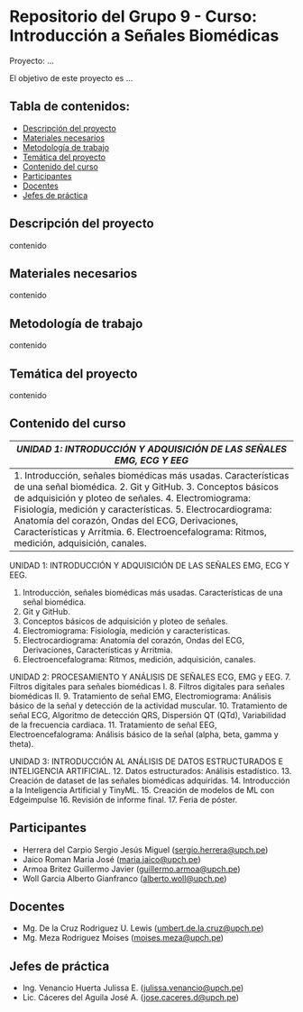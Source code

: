 
# Repositorio del Grupo 9 - Curso: Introducción a Señales Biomédicas

Proyecto: ...

El objetivo de este proyecto es ...

## Tabla de contenidos:

- [Descripción del proyecto](#descripcion-del-proyecto)
- [Materiales necesarios](#materiales-necesarios)
- [Metodología de trabajo](#metodologia-de-trabajo)
- [Temática del proyecto](#tematica-del-proyecto)
- [Contenido del curso](#contenido-del-curso)
- [Participantes](#participantes)
- [Docentes](#docentes)
- [Jefes de práctica](#jefes-de-práctica)

## Descripción del proyecto

contenido

## Materiales necesarios

contenido

## Metodología de trabajo

contenido

## Temática del proyecto

contenido

## Contenido del curso

| **_UNIDAD 1: INTRODUCCIÓN Y ADQUISICIÓN DE LAS SEÑALES EMG, ECG Y EEG_**                                                                                                                                                                                                                                                                                                                             |
|------------------------------------------------------------------------------------------------------------------------------------------------------------------------------------------------------------------------------------------------------------------------------------------------------------------------------------------------------------------------------------------------------|
| 1. Introducción, señales biomédicas más usadas. Características de una señal biomédica. 2. Git y GitHub. 3. Conceptos básicos de adquisición y ploteo de señales. 4. Electromiograma: Fisiología, medición y características. 5. Electrocardiograma: Anatomía del corazón, Ondas del ECG, Derivaciones, Características y Arritmia. 6. Electroencefalograma: Ritmos, medición, adquisición, canales. |

UNIDAD 1: INTRODUCCIÓN Y ADQUISICIÓN DE LAS SEÑALES EMG, ECG Y 
EEG.
1. Introducción, señales biomédicas más usadas. Características de una señal biomédica.
2. Git y GitHub.
3. Conceptos básicos de adquisición y ploteo de señales.
4. Electromiograma: Fisiología, medición y características.
5. Electrocardiograma: Anatomía del corazón, Ondas del ECG, Derivaciones, 
Características y Arritmia.
6. Electroencefalograma: Ritmos, medición, adquisición, canales.

UNIDAD 2: PROCESAMIENTO Y ANÁLISIS DE SEÑALES ECG, EMG y EEG.
7. Filtros digitales para señales biomédicas I.
8. Filtros digitales para señales biomédicas II.
9. Tratamiento de señal EMG, Electromiograma: Análisis básico de la señal y detección 
de la actividad muscular.
10. Tratamiento de señal ECG, Algoritmo de detección QRS, Dispersión QT (QTd), 
Variabilidad de la frecuencia cardiaca.
11. Tratamiento de señal EEG, Electroencefalograma: Análisis básico de la señal (alpha, 
beta, gamma y theta).

UNIDAD 3: INTRODUCCIÓN AL ANÁLISIS DE DATOS ESTRUCTURADOS E 
INTELIGENCIA ARTIFICIAL.
12. Datos estructurados: Análisis estadístico.
13. Creación de dataset de las señales biomédicas adquiridas.
14. Introducción a la Inteligencia Artificial y TinyML.
15. Creación de modelos de ML con Edgeimpulse
16. Revisión de informe final.
17. Feria de póster.

## Participantes

- Herrera del Carpio Sergio Jesús Miguel (sergio.herrera@upch.pe)
- Jaico Roman Maria José                 (maria.jaico@upch.pe)
- Armoa Britez Guillermo Javier          (guillermo.armoa@upch.pe)
- Woll Garcia Alberto Gianfranco         (alberto.woll@upch.pe)

## Docentes

- Mg. De la Cruz Rodriguez U. Lewis      (umbert.de.la.cruz@upch.pe)
- Mg. Meza Rodriguez Moises              (moises.meza@upch.pe)

## Jefes de práctica

- Ing. Venancio Huerta Julissa E.        (julissa.venancio@upch.pe)
- Lic. Cáceres del Aguila José A.        (jose.caceres.d@upch.pe)


